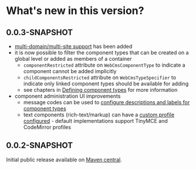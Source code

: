 # What's new in this version?

## 0.0.3-SNAPSHOT

* [multi-domain/multi-site support](/multi-domain-support.md) has been added
* it is now possible to filter the component types that can be created on a global level or added as members of a container
  * `componentRestricted` attribute on `WebCmsComponentType` to indicate a component cannot be added implicitly
  * `childComponentsRestricted` attribute on `WebCmsTypeSpecifier` to indicate only linked component types should be available for adding
  * see chapters in [Defining component types](/components/chap-web-components-defining-component-types.adoc) for more information
* component administration UI improvements
  * message codes can be used to [configure descriptions and labels for component types](/appendices/message-codes.md)
  * text components (rich-text/markup) can have a [custom profile configured](/components/chap-web-components-defining-component-types.adoc#component-profiles) - default implementations support TinyMCE and CodeMirror profiles


## 0.0.2-SNAPSHOT

Initial public release available on [Maven central](http://search.maven.org).

